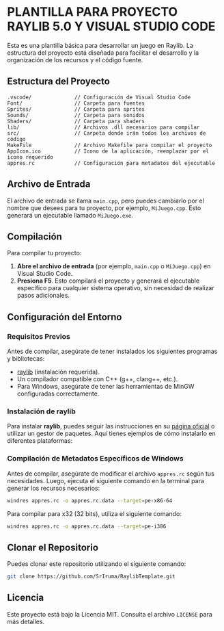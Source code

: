 # PLANTILLA PARA PROYECTO RAYLIB 5.0 Y VISUAL STUDIO CODE

Esta es una plantilla básica para desarrollar un juego en Raylib. La estructura del proyecto está diseñada para facilitar el desarrollo y la organización de los recursos y el código fuente.

## Estructura del Proyecto

```
.vscode/              // Configuración de Visual Studio Code
Font/                 // Carpeta para fuentes
Sprites/              // Carpeta para sprites
Sounds/               // Carpeta para sonidos
Shaders/              // Carpeta para shaders
lib/                  // Archivos .dll necesarios para compilar
src/                  // Carpeta donde irán todos los archivos de código
MakeFile              // Archivo Makefile para compilar el proyecto
AppIcon.ico           // Icono de la aplicación, reemplazar por el icono requerido
appres.rc             // Configuración para metadatos del ejecutable
```

## Archivo de Entrada

El archivo de entrada se llama `main.cpp`, pero puedes cambiarlo por el nombre que desees para tu proyecto, por ejemplo, `MiJuego.cpp`. Esto generará un ejecutable llamado `MiJuego.exe`.

## Compilación

Para compilar tu proyecto:

1. **Abre el archivo de entrada** (por ejemplo, `main.cpp` o `MiJuego.cpp`) en Visual Studio Code.
2. **Presiona F5**. Esto compilará el proyecto y generará el ejecutable específico para cualquier sistema operativo, sin necesidad de realizar pasos adicionales.

## Configuración del Entorno

### Requisitos Previos

Antes de compilar, asegúrate de tener instalados los siguientes programas y bibliotecas:

- [raylib](https://github.com/raysan5/raylib) (instalación requerida).
- Un compilador compatible con C++ (g++, clang++, etc.).
- Para Windows, asegúrate de tener las herramientas de MinGW configuradas correctamente.

### Instalación de raylib

Para instalar **raylib**, puedes seguir las instrucciones en su [página oficial](https://github.com/raysan5/raylib#installation) o utilizar un gestor de paquetes. Aquí tienes ejemplos de cómo instalarlo en diferentes plataformas:

### Compilación de Metadatos Específicos de Windows

Antes de compilar, asegúrate de modificar el archivo `appres.rc` según tus necesidades. Luego, ejecuta el siguiente comando en la terminal para generar los recursos necesarios:

```bash
windres appres.rc -o appres.rc.data --target=pe-x86-64
```

Para compilar para x32 (32 bits), utiliza el siguiente comando:

```bash
windres appres.rc -o appres.rc.data --target=pe-i386
```

## Clonar el Repositorio

Puedes clonar este repositorio utilizando el siguiente comando:

```bash
git clone https://github.com/SrIruma/RaylibTemplate.git
```

## Licencia

Este proyecto está bajo la Licencia MIT. Consulta el archivo `LICENSE` para más detalles.
